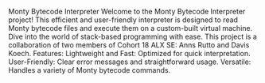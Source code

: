 Monty Bytecode Interpreter
Welcome to the Monty Bytecode Interpreter project! This efficient and user-friendly interpreter is designed to read Monty bytecode files and execute them on a custom-built virtual machine. Dive into the world of stack-based programming with ease.
This project is a collaboration of two members of Cohort 18 ALX SE: Anns Rutto and Davis Koech.
Features:
Lightweight and Fast: Optimized for quick interpretation.
User-Friendly: Clear error messages and straightforward usage.
Versatile: Handles a variety of Monty bytecode commands.
